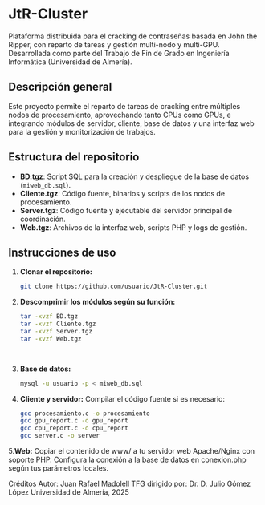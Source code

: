 
# JtR-Cluster
Plataforma distribuida para el cracking de contraseñas basada en John the Ripper, con reparto de tareas y gestión multi-nodo y multi-GPU. Desarrollada como parte del Trabajo de Fin de Grado en Ingeniería Informática (Universidad de Almería).
## Descripción general

Este proyecto permite el reparto de tareas de cracking entre múltiples nodos de procesamiento, aprovechando tanto CPUs como GPUs, e integrando módulos de servidor, cliente, base de datos y una interfaz web para la gestión y monitorización de trabajos.

## Estructura del repositorio

- **BD.tgz**: Script SQL para la creación y despliegue de la base de datos (`miweb_db.sql`).
- **Cliente.tgz**: Código fuente, binarios y scripts de los nodos de procesamiento.
- **Server.tgz**: Código fuente y ejecutable del servidor principal de coordinación.
- **Web.tgz**: Archivos de la interfaz web, scripts PHP y logs de gestión.

## Instrucciones de uso

1. **Clonar el repositorio:**

   ```bash
   git clone https://github.com/usuario/JtR-Cluster.git

2. **Descomprimir los módulos según su función:**
  
   ```bash
   tar -xvzf BD.tgz
   tar -xvzf Cliente.tgz
   tar -xvzf Server.tgz
   tar -xvzf Web.tgz

  
3. **Base de datos:**
   ```bash
   mysql -u usuario -p < miweb_db.sql

4. **Cliente y servidor:**
   Compilar el código fuente si es necesario:
   ```bash
   gcc procesamiento.c -o procesamiento
   gcc gpu_report.c -o gpu_report
   gcc cpu_report.c -o cpu_report
   gcc server.c -o server

5.**Web:**
  Copiar el contenido de www/ a tu servidor web Apache/Nginx con soporte PHP.
  Configura la conexión a la base de datos en conexion.php según tus parámetros locales.

  Créditos
  Autor: Juan Rafael Madolell
  TFG dirigido por: Dr. D. Julio Gómez López
  Universidad de Almería, 2025
